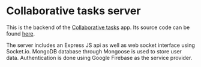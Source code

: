 # Collaborative tasks server

This is the backend of the [Collaborative tasks](https://collaborative-tasks.netlify.app/) app. Its source code can be found [here](https://github.com/kemppi83/collaborative-tasks-app).

The server includes an Express JS api as well as web socket interface using Socket.io. MongoDB database through Mongoose is used to store user data. Authentication is done using Google Firebase as the service provider.